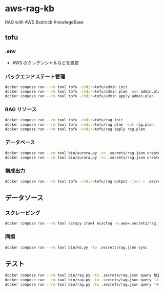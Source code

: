 # aws-rag-kb

RAG with AWS Bedrock KnowlegeBase

## tofu

### .env

- AWS のクレデンシャルなどを設定

### バックエンドステート管理

```bash
docker compose run --rm tool tofu -chdir=tofu/admin init
docker compose run --rm tool tofu -chdir=tofu/admin plan -out admin.plan
docker compose run --rm tool tofu -chdir=tofu/admin apply admin.plan
```

### RAG リソース

```bash
docker compose run --rm tool tofu -chdir=tofu/rag init
docker compose run --rm tool tofu -chdir=tofu/rag plan -out rag.plan
docker compose run --rm tool tofu -chdir=tofu/rag apply rag.plan

```

### データベース

```bash
docker compose run --rm tool bin/aurora.py -to .secrets/rag.json create-schema
docker compose run --rm tool bin/aurora.py -to .secrets/rag.json create-role
```

### 構成出力

```bash
docker compose run --rm tool tofu -chdir=tofu/rag output -json > .secrets/rag.json
```

## データソース

### スクレーピング

```bash
docker compose run --rm tool scrapy crawl ncacfaq -a aws=.secrets/rag.json
```

### 同期

```bash
docker compose run --rm tool bin/kb.py -to .secrets/rag.json sync
```

## テスト

```bash
docker compose run --rm tool bin/rag.py -to .secrets/rag.json query 地震で壊れた屋根を訪問した業者に応急処置の依頼をしたら高額請求されてしまいました。 -s hdknr/faq
docker compose run --rm tool bin/rag.py -to .secrets/rag.json query "ふるさと納税をキャンセルしたいです" -s hdknr/faq
docker compose run --rm tool bin/rag.py -to .secrets/rag.json query "チケット転売で購入したのだがチケットが届きません" -s hdknr/faq
```
